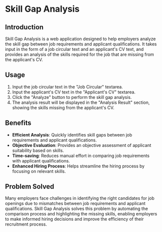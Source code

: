 # Skill Gap Analysis

## Introduction

Skill Gap Analysis is a web application designed to help employers analyze the skill gap between job requirements and applicant qualifications. It takes input in the form of a job circular text and an applicant's CV text, and provides an analysis of the skills required for the job that are missing from the applicant's CV.

## Usage

1. Input the job circular text in the "Job Circular" textarea.
2. Input the applicant's CV text in the "Applicant's CV" textarea.
3. Click the "Analyze" button to perform the skill gap analysis.
4. The analysis result will be displayed in the "Analysis Result" section, showing the skills missing from the applicant's CV.

## Benefits

- **Efficient Analysis**: Quickly identifies skill gaps between job requirements and applicant qualifications.
- **Objective Evaluation**: Provides an objective assessment of applicant suitability based on skills.
- **Time-saving**: Reduces manual effort in comparing job requirements with applicant qualifications.
- **Enhanced Hiring Process**: Helps streamline the hiring process by focusing on relevant skills.

## Problem Solved

Many employers face challenges in identifying the right candidates for job openings due to mismatches between job requirements and applicant qualifications. Skill Gap Analysis solves this problem by automating the comparison process and highlighting the missing skills, enabling employers to make informed hiring decisions and improve the efficiency of their recruitment process.

